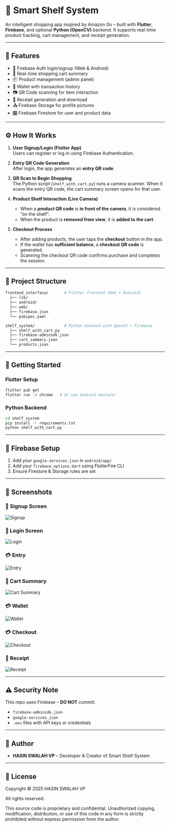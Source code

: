 
# 📱 Smart Shelf System

An intelligent shopping app inspired by Amazon Go – built with **Flutter**, **Firebase**, and optional **Python (OpenCV)** backend. It supports real-time product tracking, cart management, and receipt generation.

---

## 🚀 Features

- 🔐 Firebase Auth login/signup (Web & Android)
- 🛒 Real-time shopping cart summary
- 📦 Product management (admin panel)
- 💸 Wallet with transaction history
- 📷 QR Code scanning for item interaction
- 📁 Receipt generation and download
- 📤 Firebase Storage for profile pictures
- 🎛️ Firebase Firestore for user and product data

---

## ⚙️ How It Works

1. **User Signup/Login (Flutter App)**  
   Users can register or log in using Firebase Authentication.

2. **Entry QR Code Generation**  
   After login, the app generates an **entry QR code**.

3. **QR Scan to Begin Shopping**  
   The Python script (`shelf_with_cart.py`) runs a camera scanner. When it scans the entry QR code, the cart summary screen opens for that user.

4. **Product Shelf Interaction (Live Camera)**  
   - When a **product QR code** is **in front of the camera**, it is considered “on the shelf”.
   - When the product is **removed from view**, it is **added to the cart**.

5. **Checkout Process**
   - After adding products, the user taps the **checkout** button in the app.
   - If the wallet has **sufficient balance**, a **checkout QR code** is generated.
   - Scanning the checkout QR code confirms purchase and completes the session.

---

## 📂 Project Structure

```bash
frontend_interface/       # Flutter frontend (Web + Android)
  ├── lib/
  ├── android/
  ├── web/
  ├── firebase.json
  └── pubspec.yaml

shelf_system/             # Python backend with OpenCV + Firebase
  ├── shelf_with_cart.py
  ├── firebase-adminsdk.json  
  ├── cart_summary.json
  └── products.json
```

---

## 🔧 Getting Started

### Flutter Setup

```bash
flutter pub get
flutter run -d chrome   # Or use Android emulator
```

### Python Backend

```bash
cd shelf_system
pip install -r requirements.txt
python shelf_with_cart.py
```

---

## 🔐 Firebase Setup

1. Add your `google-services.json` in `android/app/`
2. Add your `firebase_options.dart` using FlutterFire CLI
3. Ensure Firestore & Storage rules are set

---

## 📸 Screenshots

### 🔐 Signup Screen
![Signup](frontend_interface/assets/screenshots/signup.jpeg)

### 🔐 Login Screen
![Login](frontend_interface/assets/screenshots/login.jpeg)

### 💳 Entry
![Entry](frontend_interface/assets/screenshots/entry.jpeg)

### 🛒 Cart Summary
![Cart Summary](frontend_interface/assets/screenshots/cart_summary.jpeg)

### 💳 Wallet
![Wallet](frontend_interface/assets/screenshots/wallet.jpeg)

### 💳 Checkout
![Checkout](frontend_interface/assets/screenshots/Checkout.jpeg)

### 🧾 Receipt
![Receipt](frontend_interface/assets/screenshots/receipt.jpeg)

---

## ⚠️ Security Note

This repo uses Firebase – **DO NOT** commit:
- `firebase-adminsdk.json`
- `google-services.json`
- `.env` files with API keys or credentials

---

## 🧠 Author

- **HASIN SWALAH VP** – Developer & Creator of Smart Shelf System

---

## 📄 License

Copyright © 2025 HASIN SWALAH VP

All rights reserved.

This source code is proprietary and confidential. Unauthorized copying, modification, distribution, or use of this code in any form is strictly prohibited without express permission from the author.

